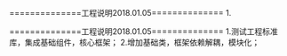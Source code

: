 ==============工程说明2018.01.05==============
1.

==============工程说明2018.01.05==============
1.测试工程标准库，集成基础组件，核心框架；
2.增加基础类，框架依赖解耦，模块化；

